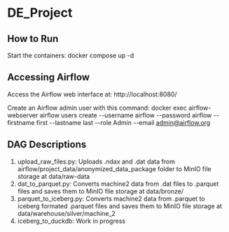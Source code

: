 # DE_Project

## How to Run

Start the containers:
docker compose up -d 

## Accessing Airflow

Access the Airflow web interface at:
http://localhost:8080/ 

Create an Airflow admin user with this command:
docker exec airflow-webserver airflow users create --username airflow --password airflow --firstname first --lastname last --role Admin --email admin@airflow.org 

## DAG Descriptions

1. upload_raw_files.py: Uploads .ndax and .dat data from airflow/project_data/anonymized_data_package folder to MinIO file storage at data/raw-data
1. dat_to_parquet.py: Converts machine2 data from .dat files to .parquet files and saves them to MinIO file storage at data/bronze/
1. parquet_to_iceberg.py: Converts machine2 data from .parquet to iceberg formated .parquet files and saves them to MinIO file storage at data/warehouse/silver/machine_2
1. iceberg_to_duckdb: Work in progress